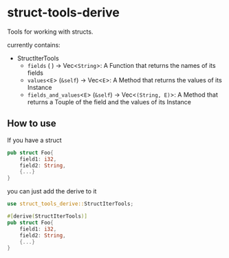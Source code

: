 # struct-tools-derive

Tools for working with structs.

currently contains:

- StructIterTools
  - `fields` ( ) -> Vec<`String`>: A Function that returns the names of its fields
  - `values`<`E`> (`&self`) -> Vec<`E`>: A Method that returns the values of its Instance
  - `fields_and_values`<`E`> (`&self`) -> Vec<`(String, E)`>: A Method that returns a Touple of the field and the values of its Instance

## How to use

If you have a struct

```rust
pub struct Foo{
    field1: i32,
    field2: String,
    {...}
}
```

you can just add the derive to it

```rust
use struct_tools_derive::StructIterTools;

#[derive(StructIterTools)]
pub struct Foo{
    field1: i32,
    field2: String,
    {...}
}
```
